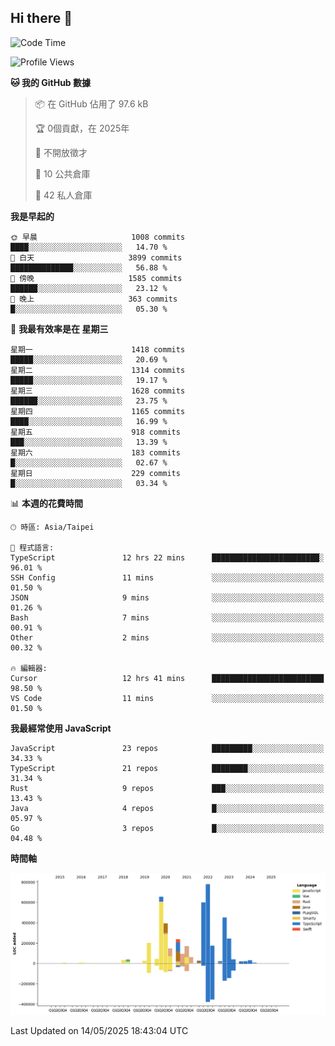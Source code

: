 ## Hi there 👋

<!--START_SECTION:waka-->
![Code Time](http://img.shields.io/badge/Code%20Time-301%20hrs%2047%20mins-blue)

![Profile Views](http://img.shields.io/badge/%E5%80%8B%E4%BA%BA%E9%A0%81%E9%9D%A2%E7%80%8F%E8%A6%BD%E6%AC%A1%E6%95%B8-1-blue)

**🐱 我的 GitHub 數據** 

> 📦 在 GitHub 佔用了 97.6 kB 
 > 
> 🏆  0個貢獻，在 2025年
 > 
> 🚫 不開放徵才
 > 
> 📜 10 公共倉庫 
 > 
> 🔑 42 私人倉庫 
 > 
**我是早起的** 

```text
🌞 早晨                     1008 commits        ████░░░░░░░░░░░░░░░░░░░░░   14.70 % 
🌆 白天                     3899 commits        ██████████████░░░░░░░░░░░   56.88 % 
🌃 傍晚                     1585 commits        ██████░░░░░░░░░░░░░░░░░░░   23.12 % 
🌙 晚上                     363 commits         █░░░░░░░░░░░░░░░░░░░░░░░░   05.30 % 
```
📅 **我最有效率是在 星期三** 

```text
星期一                      1418 commits        █████░░░░░░░░░░░░░░░░░░░░   20.69 % 
星期二                      1314 commits        █████░░░░░░░░░░░░░░░░░░░░   19.17 % 
星期三                      1628 commits        ██████░░░░░░░░░░░░░░░░░░░   23.75 % 
星期四                      1165 commits        ████░░░░░░░░░░░░░░░░░░░░░   16.99 % 
星期五                      918 commits         ███░░░░░░░░░░░░░░░░░░░░░░   13.39 % 
星期六                      183 commits         █░░░░░░░░░░░░░░░░░░░░░░░░   02.67 % 
星期日                      229 commits         █░░░░░░░░░░░░░░░░░░░░░░░░   03.34 % 
```


📊 **本週的花費時間** 

```text
🕑︎ 時區: Asia/Taipei

💬 程式語言: 
TypeScript               12 hrs 22 mins      ████████████████████████░   96.01 % 
SSH Config               11 mins             ░░░░░░░░░░░░░░░░░░░░░░░░░   01.50 % 
JSON                     9 mins              ░░░░░░░░░░░░░░░░░░░░░░░░░   01.26 % 
Bash                     7 mins              ░░░░░░░░░░░░░░░░░░░░░░░░░   00.91 % 
Other                    2 mins              ░░░░░░░░░░░░░░░░░░░░░░░░░   00.32 % 

🔥 編輯器: 
Cursor                   12 hrs 41 mins      █████████████████████████   98.50 % 
VS Code                  11 mins             ░░░░░░░░░░░░░░░░░░░░░░░░░   01.50 % 
```

**我最經常使用 JavaScript** 

```text
JavaScript               23 repos            █████████░░░░░░░░░░░░░░░░   34.33 % 
TypeScript               21 repos            ████████░░░░░░░░░░░░░░░░░   31.34 % 
Rust                     9 repos             ███░░░░░░░░░░░░░░░░░░░░░░   13.43 % 
Java                     4 repos             █░░░░░░░░░░░░░░░░░░░░░░░░   05.97 % 
Go                       3 repos             █░░░░░░░░░░░░░░░░░░░░░░░░   04.48 % 
```



**時間軸**

![Lines of Code chart](https://raw.githubusercontent.com/jos61404/jos61404/main/assets/bar_graph.png)


 Last Updated on 14/05/2025 18:43:04 UTC
<!--END_SECTION:waka-->



<!--
**jos61404/jos61404** is a ✨ _special_ ✨ repository because its `README.md` (this file) appears on your GitHub profile.

Here are some ideas to get you started:

- 🔭 I’m currently working on ...
- 🌱 I’m currently learning ...
- 👯 I’m looking to collaborate on ...
- 🤔 I’m looking for help with ...
- 💬 Ask me about ...
- 📫 How to reach me: ...
- 😄 Pronouns: ...
- ⚡ Fun fact: ...
-->
